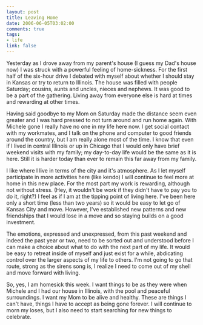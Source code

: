 ```yaml
--- 
layout: post
title: Leaving Home
date: 2006-06-05T03:02:00
comments: true
tags:
- life
link: false
---
```

Yesterday as I drove away from my parent's house (I guess my Dad's house now) I was struck with a powerful feeling of home-sickness. For the first half of the six-hour drive I debated with myself about whether I should stay in Kansas or try to return to Illinois. The house was filled with people Saturday; cousins, aunts and uncles, nieces and nephews. It was good to be a part of the gathering. Living away from everyone else is hard at times and rewarding at other times.

Having said goodbye to my Mom on Saturday made the distance seem even greater and I was hard pressed to not turn around and run home again. With Michele gone I really have no one in my life here now. I get social contact with my workmates, and I talk on the phone and computer to good friends around the country, but I am really alone most of the time. I know that even if I lived in central Illinois or up in Chicago that I would only have brief weekend visits with my family; my day-to-day life would be the same as it is here. Still it is harder today than ever to remain this far away from my family.

I like where I live in terms of the city and it's atmosphere. As I let myself participate in more activities here (like kendo) I will continue to feel more at home in this new place. For the most part my work is rewarding, although not without stress. (Hey, it wouldn't be _work_ if they didn't have to pay you to do it, right?) I feel as if I am at the tipping point of living here. I've been here only a short time (less than two years) so it would be easy to let go of Kansas City and move. However, I've established new patterns and new friendships that I would lose in a move and so staying builds on a good investment.

The emotions, expressed and unexpressed, from this past weekend and indeed the past year or two, need to be sorted out and understood before I can make a choice about what to do with the next part of my life. It would be easy to retreat inside of myself and just exist for a while, abdicating control over the larger aspects of my life to others. I'm not going to go that route, strong as the sirens song is, I realize I need to come out of my shell and move forward with living.

So, yes, I am homesick this week. I want things to be as they were when Michele and I had our house in Illinois, with the pool and peaceful surroundings. I want my Mom to be alive and healthy. These are things I can't have, things I have to accept as being gone forever. I will continue to morn my loses, but I also need to start searching for new things to celebrate.
